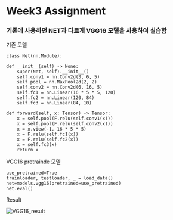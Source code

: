 # Week3 Assignment

### 기존에 사용하던 NET과 다르게 VGG16 모델을 사용하여 실습함

기존 모델
    
    class Net(nn.Module):

    def __init__(self) -> None:
        super(Net, self).__init__()
        self.conv1 = nn.Conv2d(3, 6, 5)
        self.pool = nn.MaxPool2d(2, 2)
        self.conv2 = nn.Conv2d(6, 16, 5)
        self.fc1 = nn.Linear(16 * 5 * 5, 120)
        self.fc2 = nn.Linear(120, 84)
        self.fc3 = nn.Linear(84, 10)

    def forward(self, x: Tensor) -> Tensor:
        x = self.pool(F.relu(self.conv1(x)))
        x = self.pool(F.relu(self.conv2(x)))
        x = x.view(-1, 16 * 5 * 5)
        x = F.relu(self.fc1(x))
        x = F.relu(self.fc2(x))
        x = self.fc3(x)
        return x

VGG16 pretrainde 모델

    use_pretrained=True
    trainloader, testloader, _ = load_data()
    net=models.vgg16(pretrained=use_pretrained)
    net.eval()

Result

![VGG16_result](https://user-images.githubusercontent.com/90769598/192919020-b3d0781c-1feb-4e21-a784-1cc56c5e022d.PNG)
